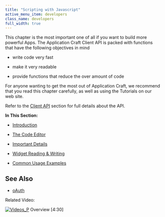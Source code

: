 ```yaml
---
title: "Scripting with Javascript"
active_menu_item: developers
class_name: developers
full_width: true
---
```



This chapter is the most important one of all if you want to build more powerful Apps. The Application Craft Client API is packed with functions that have the following objectives in mind

 - write code very fast

 - make it very readable

 - provide functions that reduce the over amount of code

For anyone wanting to get the most out of Application Craft, we recommend that you read this chapter carefully, as well as using the Tutorials on our web site.

Refer to the [Client API](../../client-api/) section for full details about the API.

**In This Section:**

 - [Introduction](scripting-with-javascript/introduction/)

 - [The Code Editor](scripting-with-javascript/the-code-editor/)

 - [Important Details](scripting-with-javascript/important-details/)

 - [Widget Reading & Writing](scripting-with-javascript/widget-reading--writing/)

 - [Common Usage Examples](scripting-with-javascript/common-usage-examples/)

## **See Also**

 - [oAuth](../../../product-guide/advanced-features/oauth/)

Related Video:

[![Videos\_P](/img/docs/videos_p.png)](http://www.youtube.com/v/pHaov7DW4kM?autoplay=1&hd=1&fs=1&showsearch=0&rel=0&) Overview [4:30]

